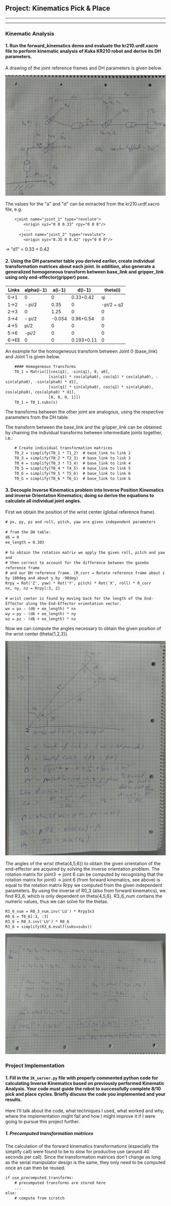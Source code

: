 ## Project: Kinematics Pick & Place

---


[//]: # (Image References)

[reference_frames]: writeup/reference_frames2.jpg
[inverse_position]: writeup/inverse_position2.jpg
[inverse_orientation]: writeup/inverse_orientation2.jpg

---

### Kinematic Analysis
#### 1. Run the forward_kinematics demo and evaluate the kr210.urdf.xacro file to perform kinematic analysis of Kuka KR210 robot and derive its DH parameters.

A drawing of the joint reference frames and DH parameters is given below.

![alt text][reference_frames]

The values for the "a" and "d" can be extracted from the kr210.urdf.xacro file, e.g.

        <joint name="joint_1" type="revolute">
            <origin xyz="0 0 0.33" rpy="0 0 0"/>
            ...
          <joint name="joint_2" type="revolute">
            <origin xyz="0.35 0 0.42" rpy="0 0 0"/>

-> "d1" = 0.33 + 0.42

#### 2. Using the DH parameter table you derived earlier, create individual transformation matrices about each joint. In addition, also generate a generalized homogeneous transform between base_link and gripper_link using only end-effector(gripper) pose.

Links | alpha(i-1) | a(i-1) | d(i-1) | theta(i)
--- | --- | --- | --- | ---
0->1 | 0 | 0 | 0.33+0.42 | qi
1->2 | - pi/2 | 0.35 | 0 | -pi/2 + q2
2->3 | 0 | 1.25 | 0 | 0
3->4 |  - pi/2 | -0.054 | 0.96+0.54 | 0
4->5 | pi/2 | 0 | 0 | 0
5->6 | -pi/2 | 0 | 0 | 0
6->EE | 0 | 0 | 0.193+0.11 | 0

An example for the homogeneous transform between Joint 0 (base_link) and Joint 1 is given below.

        #### Homogeneous Transforms
        T0_1 = Matrix([[cos(q1), -sin(q1), 0, a0],
                       [sin(q1) * cos(alpha0), cos(q1) * cos(alpha0), -sin(alpha0), -sin(alpha0) * d1],
                       [sin(q1) * sin(alpha0), cos(q1) * sin(alpha0), cos(alpha0), cos(alpha0) * d1],
                       [0, 0, 0, 1]])
        T0_1 = T0_1.subs(s)

The transforms between the other joint are analogous, using the respective parameters from the DH table.

The transform between the base_link and the gripper_link can be obtained by chaining the individual transforms between intermediate joints together, i.e.:

        # Create individual transformation matrices
        T0_2 = simplify(T0_1 * T1_2)  # base_link to link 2
        T0_3 = simplify(T0_2 * T2_3)  # base_link to link 3
        T0_4 = simplify(T0_3 * T3_4)  # base_link to link 4
        T0_5 = simplify(T0_4 * T4_5)  # base_link to link 5
        T0_6 = simplify(T0_5 * T5_6)  # base_link to link 6
        T0_G = simplify(T0_6 * T6_G)  # base_link to link G


#### 3. Decouple Inverse Kinematics problem into Inverse Position Kinematics and inverse Orientation Kinematics; doing so derive the equations to calculate all individual joint angles.

First we obtain the position of the wrist center (global reference frame).

    # px, py, pz and roll, pitch, yaw are given independent parameters

    # from the DH table:
    d6 = 0
    ee_length = 0.303

    # to obtain the rotation matrix we apply the given roll, pitch and yaw and
    # then correct to account for the difference between the gazebo reference frame
    # and our DH reference frame. (R_corr = Rotate reference frame about z by 180deg and about y by -90deg)
    Rrpy = Rot('Z', yaw) * Rot('Y', pitch) * Rot('X', roll) * R_corr
    nx, ny, nz = Rrpy[:3, 2]

    # wrist center is found by moving back for the length of the End-Effector along the End-Effector orientation vector.
    wx = px - (d6 + ee_length) * nx
    wy = py - (d6 + ee_length) * ny
    wz = pz - (d6 + ee_length) * nz

Now we can compute the angles necessary to obtain the given position of the wrist center (theta{1,2,3}).

![alt text][inverse_position]

The angles of the wrist (theta{4,5,6}) to obtain the given orientation of the end-effector are acquired by solving the inverse orientation problem.
The rotation matrix for joint3 -> joint 6 can be computed by recognizing that the rotation matrix for joint0 -> joint 6 (from forward kinematics, see above)
is equal to the rotation matrix Rrpy we computed from the given independent parameters. By using the inverse of R0_3 (also from forward kinematics),
we find R3_6, which is only dependent on theta{4,5,6}. R3_6_num contains the numeric values, thus we can solve for the thetas.

    R3_6_num = R0_3_num.inv('LU') * Rrpy3x3
    R0_6 = T0_6[:3, :3]
    R3_6 = R0_3.inv('LU') * R0_6
    R3_6 = simplify(R3_6.evalf(subs=subs))

![alt text][inverse_orientation]



### Project Implementation

#### 1. Fill in the `IK_server.py` file with properly commented python code for calculating Inverse Kinematics based on previously performed Kinematic Analysis. Your code must guide the robot to successfully complete 8/10 pick and place cycles. Briefly discuss the code you implemented and your results. 


Here I'll talk about the code, what techniques I used, what worked and why, where the implementation might fail and how I might improve it if I were going to pursue this project further.  

##### 1. Precomputed transformation matrices
The calculation of the forward kinematics transformations (especially the simplify call) were found to be to slow for productive use (around 40 seconds per call).
Since the transformation matrices don't change as long as the serial manipulator design is the same, they only need to be computed once an can then
be reused.

    if use_precomputed_transforms:
        # precomputed transforms are stored here
        ...
    else:
        # compute from scratch


